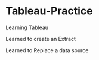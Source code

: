 # Tableau-Practice

Learning Tableau

Learned to create an Extract

Learned to Replace a data source

